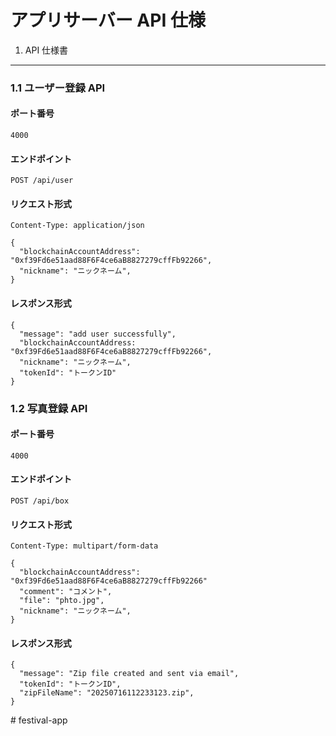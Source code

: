 # アプリサーバー API 仕様

1. API 仕様書

---

### 1.1 ユーザー登録 API

#### ポート番号

```
4000
```

#### エンドポイント

```
POST /api/user
```

#### リクエスト形式

```
Content-Type: application/json

{
  "blockchainAccountAddress": "0xf39Fd6e51aad88F6F4ce6aB8827279cffFb92266",
  "nickname": "ニックネーム",
}
```

#### レスポンス形式

```
{
  "message": "add user successfully",
  "blockchainAccountAddress: "0xf39Fd6e51aad88F6F4ce6aB8827279cffFb92266",
  "nickname": "ニックネーム",
  "tokenId": "トークンID"
}
```

### 1.2 写真登録 API

#### ポート番号

```
4000
```

#### エンドポイント

```
POST /api/box
```

#### リクエスト形式

```
Content-Type: multipart/form-data

{
  "blockchainAccountAddress": "0xf39Fd6e51aad88F6F4ce6aB8827279cffFb92266"
  "comment": "コメント",
  "file": "phto.jpg",
  "nickname": "ニックネーム",
}
```

#### レスポンス形式

```
{
  "message": "Zip file created and sent via email",
  "tokenId": "トークンID",
  "zipFileName": "20250716112233123.zip",
}
```
#   f e s t i v a l - a p p 
 
 